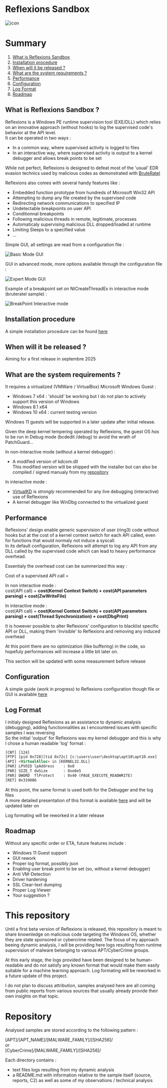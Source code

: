 # Reflexions Sandbox 
![icon](Screenshots/rfx.png)

# Summary  

1. [What is Reflexions Sandbox](#presentation)
2. [Installation procedure](#installation)
3. [When will it be released ?](#release_date)
4. [What are the system requirements ?](#requirements)
5. [Performance](#performance)
6. [Configuration](#Configuration)
7. [Log Format](#log)
8. [Roadmap](#roadmap)

## What is Reflexions Sandbox ? <a name="presentation"></a>

Reflexions is a Windows PE runtime supervision tool (EXE/DLL) which relies on an innovative approach (without hooks) to log the supervised code's behavior at the API level.  
It can be operated in two ways :  
- In a common way, where supervised activity is logged to files  
- In an interactive way, where supervised activity is output to a kernel debugger and allows break points to be set  

While not perfect, Reflexions is designed to defeat most of the 'usual' EDR evasion technics used by malicious codes as demonstrated with [BruteRatel](https://cedricg-mirror.github.io/2025/03/21/BruteRatelReflexionsAnalysis.html)  

Reflexions also comes with several handy features like :  
- Embedded function prototype from hundreds of Microsoft Win32 API 
- Attempting to dump any file created by the supervised code  
- Redirecting network communications to specified IP  
- Undetectable breakpoints on user API  
- Conditionnal breakpoints  
- Following malicious threads in remote, legitimate, processes  
- Automaticaly supervising malicious DLL dropped/loaded at runtime  
- Limiting Sleeps to a specified value
- ...

Simple GUI, all settings are read from a configuration file :  

![Basic Mode GUI](Screenshots/simpleGUI.png?raw=true "Basic Mode GUI")

GUI in advanced mode, more options available through the configuration file :  

![Expert Mode GUI](Screenshots/expert.png?raw=true "Expert Mode GUI")

Example of a breakpoint set on NtCreateThreadEx in interactive mode (bruteratel sample) :  

![BreakPoint Interactive mode](Screenshots/interactive_mode_windbg_output.gif)

    
## Installation procedure  <a name="installation"></a>

A simple installation procedure can be found [here](Install.md)  
  
  
## When will it be released ?  <a name="release_date"></a>

Aiming for a first release in septembre 2025  

## What are the system requirements ?  <a name="requirements"></a>

It requires a virtualized (VMWare / VirtualBox) Microsoft Windows Guest :  

- Windows 7 x64 : 'should' be working but I do not plan to actively support this version of Windows  
- Windows 8.1 x64  
- Windows 10 x64 : current testing version  

Windows 11 guests will be supported in a later update after initial release.  

Given the deep kernel tempering operated by Reflexions, the guest OS *has* to be run in Debug mode (bcdedit /debug) to avoid the wrath of PatchGuard...  

In non-interactive mode (without a kernel debugger) :
- A modified version of kdcom.dll  
This modified version will be shipped with the installer but can also be compiled / signed manualy from my [repository](https://github.com/cedricg-mirror/KDCOM)  

In interactive mode :  
- [VirtualKD](https://github.com/4d61726b/VirtualKD-Redux) is *strongly* recommended for any live debugging (interactive) use of Reflexions
- A kernel debugger like WinDbg connected to the virtualized guest  

## Performance  <a name="performance"></a>

Reflexions' design enable generic supervision of user (ring3) code without hooks but at the cost of a kernel context switch for each API called, even for functions that would normaly not induce a syscall.  
In its default configuration, Reflexions will attempt to log any API from any DLL called by the supervised code which can lead to heavy performance overhead.  

Essentialy the overhead cost can be summerized this way :

Cost of a supervised API call = 

In non interactive mode :  
cost(API call) + **cost(Kernel Context Switch) + cost(API parameters parsing) + cost(ZwWriteFile)**  

In interactive mode :  
cost(API call) + **cost(Kernel Context Switch) + cost(API parameters parsing) + cost(Thread Synchronization) + cost(DbgPrint)**  

It is however possible to alter Reflexions' configuration to blacklist specific API or DLL, making them 'invisible' to Reflexions and removing any induced overhead  

At this point there are no optimization (like buffering) in the code, so hopefuly performances will increase a little bit later on.  

This section will be updated with some measurement before release  

## Configuration  <a name="configuration"></a>

A simple guide (work in progress) to Reflexions configuration though file or GUI is available [here](Configuration.md)  

## Log Format  <a name="log"></a>

I initialy designed Reflexions as an assistance to dynamic analysis (debugging), adding functionnalities as I encountered issues with specific samples I was reversing  
So the initial 'output' for Reflexions was my kernel debugger and this is why I chose a human readable 'log' format :

```html
[CNT] [124]
[PTP] [pid 0x728][tid 0x72c] [c:\users\user\desktop\apt10\apt10.exe]
[API] <VirtualAlloc> in [KERNEL32.DLL] 
[PAR] LPVOID lpAddress    : 0x0
[PAR] SIZE_T dwSize       : 0xe6e5
[PAR] DWORD  flProtect    : 0x40 (PAGE_EXECUTE_READWRITE)
[RET] 0x319086
```

At this point, the same format is used both for the Debugger and the log files  
A more detailed presentation of this format is available [here](#LogFormat.md) and will be updated later on  

Log formating will be reworked in a later release  

## Roadmap  <a name="roadmap"></a>  

Without any specific order or ETA, future features include :  
- Windows 11 Guest support
- GUI rework
- Proper log format, possibly json
- Enabling user break point to be set (so, without a kernel debugger)
- Anti VM-Detection
- Driver hardening
- SSL Clear-text dumping
- Proper Log Viewer
- Your suggestion ?   

# This repository  

Until a first beta version of Reflexions is released, this repository is meant to share knownledge on malicious code targeting the Windows OS, whether they are state sponsored or cybercrime related.
The focus of my approach beeing dynamic analysis, I will be providing here logs resulting from runtime supervision of malware belonging to various APT/CyberCrime groups.

At this early stage, the logs provided have been designed to be human-readable and do not satisfy any known format that would make them easily suitable for a machine learning approach.
Log formating will be reworked in a future update of this project.

I do not plan to discuss attribution, samples analysed here are all coming from public reports from various sources that usually already provide their own insights on that topic.

# Repository

Analysed samples are stored according to the following pattern :  

[APT]/[APT_NAME]/[MALWARE_FAMILY]/[SHA256]/  
or  
[CyberCrime]/[MALWARE_FAMILY]/[SHA256]/  

Each directory contains : 
- text files logs resulting from my dynamic analysis 
- a README.md with information relative to the sample itself (source, reports, C2) as well as some of my observations / technical analysis 



